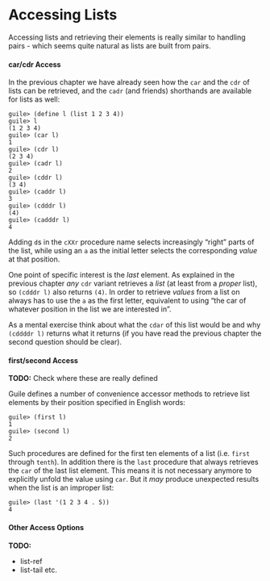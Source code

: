 # Accessing Lists

Accessing lists and retrieving their elements is really similar to handling
pairs - which seems quite natural as lists are built from pairs.

#### car/cdr Access

In the previous chapter we have already seen how the `car` and the `cdr` of
lists can be retrieved, and the `cadr` (and friends) shorthands are available for
lists as well:

```
guile> (define l (list 1 2 3 4))
guile> l
(1 2 3 4)
guile> (car l)
1
guile> (cdr l)
(2 3 4)
guile> (cadr l)
2
guile> (cddr l)
(3 4)
guile> (caddr l)
3
guile> (cdddr l)
(4)
guile> (cadddr l)
4
```

Adding `d`s in the `cXXr` procedure name selects increasingly “right” parts of
the list, while using an `a` as the initial letter selects the corresponding
*value* at that position.

One point of specific interest is the *last* element. As explained in the
previous chapter *any* `cdr` variant retrieves a *list* (at least from a
*proper* list), so `(cdddr l)` also returns `(4)`.  In order to retrieve
*values* from a list on always has to use the `a` as the first letter,
equivalent to using “the car of whatever position in the list we are interested
in”.

As a mental exercise think about what the `cdar` of this list would be and why
`(cddddr l)` returns what it returns (if you have read the previous chapter the
second question should be clear).


#### first/second Access

**TODO:** Check where these are really defined

Guile defines a number of convenience accessor methods to retrieve list elements
by their position specified in English words:

```
guile> (first l)
1
guile> (second l)
2
```

Such procedures are defined for the first ten elements of a list (i.e. `first`
through `tenth`). In addition there is the `last` procedure that always
retrieves the `car` of the last list element. This means it is not necessary
anymore to explicitly unfold the value using `car`.  But it *may* produce
unexpected results when the list is an improper list:

```
guile> (last '(1 2 3 4 . 5))
4
```

#### Other Access Options

**TODO:**

* list-ref
* list-tail etc.
